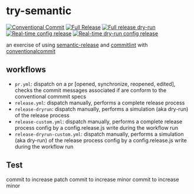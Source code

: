 # try-semantic

[![Conventional Commit](https://github.com/martcus/try-semantic/actions/workflows/pr.yml/badge.svg)](https://github.com/martcus/try-semantic/actions/workflows/pr.yml)
[![Full Release](https://github.com/martcus/try-semantic/actions/workflows/release.yml/badge.svg)](https://github.com/martcus/try-semantic/actions/workflows/release.yml)
[![Full release dry-run](https://github.com/martcus/try-semantic/actions/workflows/release-dryrun.yml/badge.svg)](https://github.com/martcus/try-semantic/actions/workflows/release-dryrun.yml)
[![Real-time config release](https://github.com/martcus/try-semantic/actions/workflows/release-custom.yml/badge.svg)](https://github.com/martcus/try-semantic/actions/workflows/release-custom.yml)
[![Real-time dry-run config release](https://github.com/martcus/try-semantic/actions/workflows/release-dryrun-custom.yml/badge.svg)](https://github.com/martcus/try-semantic/actions/workflows/release-dryrun-custom.yml)

an exercise of using [semantic-release](https://github.com/semantic-release/semantic-release) and [commitlint](https://commitlint.js.org/) with [conventionalcommit](https://www.conventionalcommits.org/en/v1.0.0/)

## workflows
- `pr.yml`: dispatch on a pr [opened, synchronize, reopened, edited], checks the commit messages associated if are conform to the conventional commmit specs
- `release.yml`: dispatch manually, performs a complete release process
- `release-dryrun`: dispatch manually, performs a simulation (aka dry-run) of the release process
- `release-custom.yml`: dispatch manually, performs a complete release process config by a config.release.js write during the workflow run
- `release-dryrun-custom.yml`: dispatch manually, performs a simulation (aka dry-run) of the release process config by a config.release.js write during the workflow run


## Test
commit to increase patch
commit to increase minor
commit to increase minor

